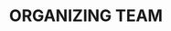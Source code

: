---
layout: page
title: ORGANIZING TEAM
permalink: our-team.html
description: ICESat-2 Hackweek 2022 Organizing Team
team:
  - - name: Jessica Scheick
      title: Researcher/Software Developer
      affiliate: University of New Hampshire
      image_url: https://avatars.githubusercontent.com/u/11756442?v=4
      github_user: JessicaS11

    - name: Anthony Arendt
      title: Principal Research Scientist
      affiliate: eScience & APL
      image_url: https://avatars.githubusercontent.com/u/4993098?v=4?s=100
      github_user: aaarendt

    - name: Scott Henderson
      title: Research Scientist
      affiliate: eScience & ESS
      image_url: https://avatars2.githubusercontent.com/u/3924836?s=460&v=4
      github_user: scottyhq

  - - name: Axel Schweiger
      title: Senior Principal Scientist
      affiliate: APL
      image_url: /assets/images/AxelSchweiger.JPG
      github_user: axelschweiger


    - name: Tom Neumann
      title: Research Scientist 
      affiliate: NASA Goddard Space Flight Center 
      image_url: /assets/images/TomNeumann.jpg

    - name: Charley Haley
      title: Social Strategist & Collaboration Architect
      affiliate: Back Loop Consulting group
      image_url: /assets/images/CharleyHaley.jpg

  - - name: Jane Koh
      title: Project Manager
      affiliate: eScience
      image_url: /assets/images/JaneKoh.jpg

    - name: Nicoleta Cristea
      title: Lead Education Coordinator
      affiliate: eScience & CEE
      image_url: https://avatars.githubusercontent.com/u/16614760?v=4
---